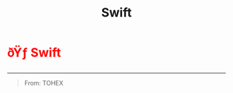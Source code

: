 ﻿---
lang: en-US
title: Swift
prev: Rat
next: 
---
# <font color=red>ðŸƒ <b>Swift</b></font> <Badge text="Experimental" type="tip" vertical="middle"/>
---

> From: TOHEX


